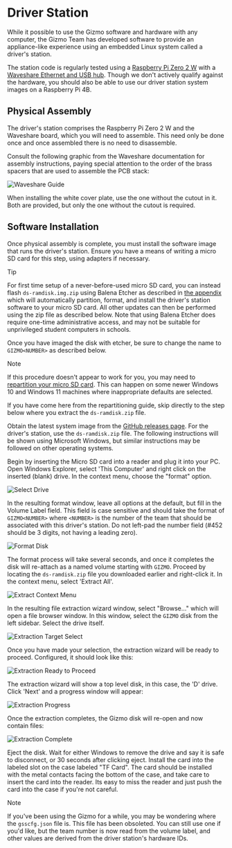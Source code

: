 # Driver Station

While it possible to use the Gizmo software and hardware with any
computer, the Gizmo Team has developed software to provide an
appliance-like experience using an embedded Linux system called a
driver's station.

The station code is regularly tested using a [Raspberry Pi Zero 2
W](https://www.pishop.us/product/raspberry-pi-zero-2-w/) with a
[Waveshare Ethernet and USB
hub](https://www.waveshare.com/product/eth-usb-hub-box.htm).  Though
we don't actively qualify against the hardware, you should also be
able to use our driver station system images on a Raspberry Pi 4B.

## Physical Assembly

The driver's station comprises the Raspberry Pi Zero 2 W and the
Waveshare board, which you will need to assemble.  This need only be
done once and once assembled there is no need to disassemble.

Consult the following graphic from the Waveshare documentation for
assembly instructions, paying special attention to the order of the
brass spacers that are used to assemble the PCB stack:

![Waveshare Guide](../img/ETH-USB-HUB-BOX-Assembly.jpg)

When installing the white cover plate, use the one without the cutout
in it.  Both are provided, but only the one without the cutout is
required.

## Software Installation

Once physical assembly is complete, you must install the software
image that runs the driver's station.  Ensure you have a means of
writing a micro SD card for this step, using adapters if necessary.

> [!TIP]
>
> For first time setup of a never-before-used micro SD card, you can
> instead flash `ds-ramdisk.img.zip` using Balena Etcher as described
> in [the appendix](../appendix/imaging.md) which will automatically
> partition, format, and install the driver's station software to your
> micro SD card.  All other updates can then be performed using the
> zip file as described below.  Note that using Balena Etcher does
> require one-time administrative access, and may not be suitable for
> unprivileged student computers in schools.
>
> Once you have imaged the disk with etcher, be sure to change the
> name to `GIZMO<NUMBER>` as described below.

> [!NOTE]
>
> If this procedure doesn't appear to work for you, you may need to
> [repartition your micro SD card](../appendix/full_partition.md).  This
> can happen on some newer Windows 10 and Windows 11 machines where
> inappropriate defaults are selected.
>
> If you have come here from the repartitioning guide, skip directly
> to the step below where you extract the `ds-ramdisk.zip` file.

Obtain the latest system image from the [GitHub releases
page](https://github.com/gizmo-platform/gizmo/releases/).  For the
driver's station, use the `ds-ramdisk.zip` file.  The following
instructions will be shown using Microsoft Windows, but similar
instructions may be followed on other operating systems.

Begin by inserting the Micro SD card into a reader and plug it into
your PC.  Open Windows Explorer, select 'This Computer' and right
click on the inserted (blank) drive.  In the context menu, choose the
"format" option.

![Select Drive](../img/ds/explorer_blank_disk.png)

In the resulting format window, leave all options at the default, but
fill in the Volume Label field.  This field is case sensitive and
should take the format of `GIZMO<NUMBER>` where `<NUMBER>` is the
number of the team that should be associated with this driver's
station.  Do not left-pad the number field (#452 should be 3 digits,
not having a leading zero).

![Format Disk](../img/ds/windows_format.png)

The format process will take several seconds, and once it completes
the disk will re-attach as a named volume starting with `GIZMO`.
Proceed by locating the `ds-ramdisk.zip` file you downloaded earlier
and right-click it.  In the context menu, select 'Extract All'.

![Extract Context Menu](../img/ds/explorer_context_extract.png)

In the resulting file extraction wizard window, select "Browse..."
which will open a file browser window.  In this window, select the
`GIZMO` disk from the left sidebar.  Select the drive itself.

![Extraction Target Select](../img/ds/extract_select_drive.png)

Once you have made your selection, the extraction wizard will be ready
to proceed.  Configured, it should look like this:

![Extraction Ready to Proceed](../img/ds/extract_ready.png)

The extraction wizard will show a top level disk, in this case, the
'D' drive.  Click 'Next' and a progress window will appear:

![Extraction Progress](../img/ds/extract_in_progress.png)

Once the extraction completes, the Gizmo disk will re-open and now
contain files:

![Extraction Complete](../img/ds/extract_complete.png)

Eject the disk.  Wait for either Windows to remove the drive and say
it is safe to disconnect, or 30 seconds after clicking eject. Install
the card into the labeled slot on the case labeled "TF Card".  The
card should be installed with the metal contacts facing the bottom of
the case, and take care to insert the card into the reader.  Its easy
to miss the reader and just push the card into the case if you're not
careful.

> [!NOTE]
>
> If you've been using the Gizmo for a while, you may be wondering
> where the `gsscfg.json` file is.  This file has been obsoleted.  You
> can still use one if you'd like, but the team number is now read
> from the volume label, and other values are derived from the driver
> station's hardware IDs.
